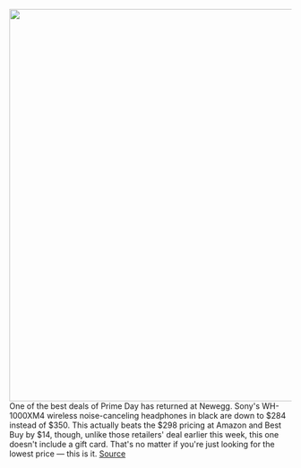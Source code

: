 <img src='https://cdn.vox-cdn.com/thumbor/_kTmcrRRocmmTMCNd17r4Wrafh0=/0x0:2040x1360/1200x800/filters:focal(515x550:841x876)/cdn.vox-cdn.com/uploads/chorus_image/image/67642088/IMG_0620-1.0.0.jpeg' width='700px' /><br/>
One of the best deals of Prime Day has returned at Newegg. Sony's WH-1000XM4 wireless noise-canceling headphones in black are down to $284 instead of $350. This actually beats the $298 pricing at Amazon and Best Buy by $14, though, unlike those retailers' deal earlier this week, this one doesn't include a gift card. That's no matter if you're just looking for the lowest price — this is it.
<a href='https://www.theverge.com/good-deals/2020/10/16/21517642/sony-wh1000xm4-jabra-elite-75t-airpods-tony-hawk-pro-skater-deal-sale-amazon-best-buy'> Source <a/>